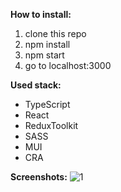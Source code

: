 **How to install:** 
<ol>
  <li>clone this repo</li>
  <li>npm install</li>
  <li>npm start</li>
  <li>go to localhost:3000</li>
</ol>

**Used stack:**
<ul>
  <li>TypeScript</li>
  <li>React</li>
  <li>ReduxToolkit</li>
  <li>SASS</li>
  <li>MUI</li>
  <li>CRA</li>
</ul>

**Screenshots:**
![1](https://github.com/prg938/GoogleBooksReact/assets/7237762/ed259900-68d8-4c6c-8d3c-3c3754e4b4a2)
